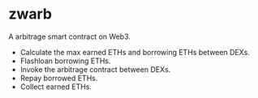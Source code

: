 # zwarb

A arbitrage smart contract on Web3.

* Calculate the max earned ETHs and borrowing ETHs between DEXs.
* Flashloan borrowing ETHs.
* Invoke the arbitrage contract between DEXs.
* Repay borrowed ETHs.
* Collect earned ETHs.
